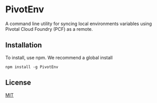 # PivotEnv
A command line utility for syncing local environments variables using Pivotal Cloud Foundry (PCF) as a remote.

## Installation
To install, use npm. We recommend a global install

```
npm install -g PivotEnv
```

## License

  [MIT](LICENSE)